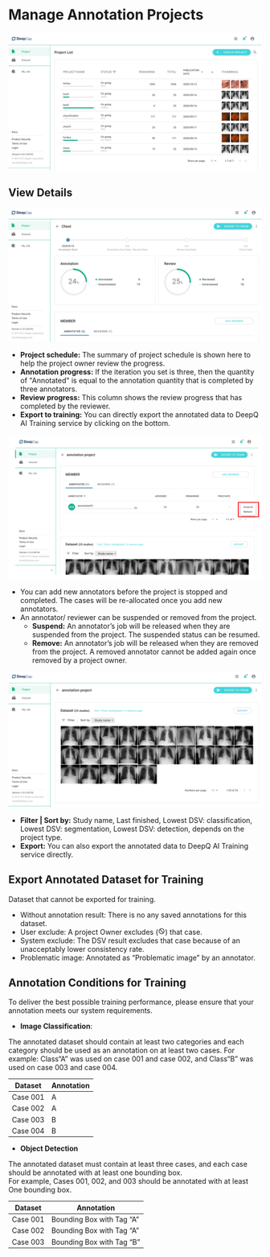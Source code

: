 # Manage Annotation Projects

![](<../.gitbook/assets/manage annotation project .png>)

## View Details

![](<../.gitbook/assets/view detail.png>)

* **Project schedule:** The summary of project schedule is shown here to help the project owner review the progress.&#x20;
* **Annotation progress:** If the iteration you set is three, then the quantity of "Annotated" is equal to the annotation quantity that is completed by three annotators.
* **Review progress:** This column shows the review progress that has completed by the reviewer.&#x20;
* **Export to training:** You can directly export the annotated data to DeepQ AI Training service by clicking on the bottom.&#x20;

![](<../.gitbook/assets/add member (1).png>)

* You can add new annotators before the project is stopped and completed. The cases will be re-allocated once you add new annotators.&#x20;
* An annotator/ reviewer can be suspended or removed from the project.&#x20;
  * **Suspend:** An annotator’s job will be released when they are suspended from the project. The suspended status can be resumed.&#x20;
  * **Remove:** An annotator’s job will be released when they are removed from the project. A removed annotator cannot be added again once removed by a project owner.

![](<../.gitbook/assets/annotation dataset.png>)

* **Filter | Sort by:** Study name, Last finished, Lowest DSV: classification, Lowest DSV: segmentation, Lowest DSV: detection, depends on the project type.
* **Export:** You can also export the annotated data to DeepQ AI Training service directly.&#x20;

## Export Annotated Dataset for Training

Dataset that cannot be exported for training.

* Without annotation result: There is no any saved annotations for this dataset.&#x20;
* User exclude: A project Owner excludes (![](<../.gitbook/assets/image (10).png>)) that case.&#x20;
* System exclude: The DSV result excludes that case because of an unacceptably lower consistency rate.&#x20;
* Problematic image: Annotated as “Problematic image” by an annotator.&#x20;

## Annotation Conditions for Training

To deliver the best possible training performance, please ensure that your annotation meets our system requirements.

* **Image Classification**:

The annotated dataset should contain at least two categories and each category should be used as an annotation on at least two cases. For example: Class“A” was used on case 001 and case 002, and Class“B” was used on case 003 and case 004.

| Dataset  | Annotation |
| -------- | ---------- |
| Case 001 | A          |
| Case 002 | A          |
| Case 003 | B          |
| Case 004 | B          |

* **Object Detection**

The annotated dataset must contain at least three cases, and each case should be annotated with at least one bounding box.\
For example, Cases 001, 002, and 003 should be annotated with at least One bounding box.

| Dataset  | Annotation                |
| -------- | ------------------------- |
| Case 001 | Bounding Box with Tag “A” |
| Case 002 | Bounding Box with Tag “A” |
| Case 003 | Bounding Box with Tag “B” |
